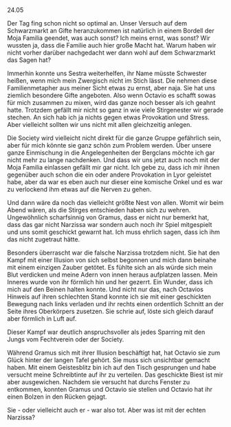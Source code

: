 24.05

Der Tag fing schon nicht so optimal an. Unser Versuch auf dem Schwarzmarkt an Gifte heranzukommen ist natürlich in einem Bordell der Moja Familia geendet, was auch sonst? Ich meins ernst, was sonst? Wir wussten ja, dass die Familie auch hier große Macht hat. Warum haben wir nicht vorher darüber nachgedacht wer dann wohl auf dem Schwarzmarkt das Sagen hat?

Immerhin konnte uns Sestra weiterhelfen, ihr Name müsste Schwester heißen, wenn mich mein Zwergisch nicht im Stich lässt. Die nehmen diese Familienmetapher aus meiner Sicht etwas zu ernst, aber naja. 
Sie hat uns ziemlich besondere Gifte angeboten. Also wenn Octavio es schafft sowas für mich zusammen zu mixen, wird das ganze noch besser als ich geahnt hatte. Trotzdem gefällt mir nicht so ganz in wie viele Stirgenester wir gerade stechen. An sich hab ich ja nichts gegen etwas Provokation und Stress. Aber vielleicht sollten wir uns nicht mit allen gleichzeitig anlegen. 

Die Society wird vielleicht nicht direkt für die ganze Gruppe gefährlich sein, aber für mich könnte sie ganz schön zum Problem werden. Über unsere ganze Einmischung in die Angelegenheiten der Bergclans möchte ich gar nicht mehr zu lange nachdenken. Und dass wir uns jetzt auch noch mit der Moja Familia einlassen gefällt mir gar nicht. Ich gebe zu, dass ich mir ihnen gegenüber auch schon die ein oder andere Provokation in Lyor geleistet habe, aber da war es eben auch nur dieser eine komische Onkel und es war zu verlockend ihm etwas auf die Nerven zu gehen.

Und dann wäre da noch das vielleicht größte Nest von allen. Womit wir beim Abend wären, als die Stirges entschieden haben sich zu wehren. Ungewöhnlich scharfsinnig von Gramus, dass er nicht nur bemerkt hat, dass das gar nicht Narzissa war sondern auch noch ihr Spiel mitgespielt und uns somit geschickt gewarnt hat. Ich muss ehrlich sagen, dass ich ihm das nicht zugetraut hätte. 

Besonders überrascht war die falsche Narzissa trotzdem nicht. Sie hat den Kampf mit einer Illusion von sich selbst begonnen und mich dann beinahe mit einem einzigen Zauber getötet. Es fühlte sich an als würde sich mein Blut verdicken und meine Adern von innen heraus aufplatzen lassen. Mein Inneres wurde von ihr förmlich hin und her gezerrt. Ein Wunder, dass ich mich auf den Beinen halten konnte. Und nicht nur das, nach Octavios Hinweis auf ihren schlechten Stand konnte ich sie mit einer geschickten Bewegung nach links verladen und ihr rechts einen ordentlich Schnitt an der Seite ihres Oberkörpers zusetzen. Sie schrie auf, löste sich gleich darauf aber förmlich in Luft auf. 

Dieser Kampf war deutlich anspruchsvoller als jedes Sparring mit den Jungs vom Fechtverein oder der Society.

Während Gramus sich mit ihrer Illusion beschäftigt hat, hat Octavio sie zum Glück hinter der langen Tafel gehört. Sie muss sich unsichtbar gemacht haben. Mit einem Geistesblitz bin ich auf den Tisch gesprungen und habe versucht meine Schreibtinte auf ihr zu verteilen. Das geschickte Biest ist mir aber ausgewichen. Nachdem sie versucht hat durchs Fenster zu entkommen, konnten Gramus und Octavio sie stellen und Octavio hat ihr einen Bolzen in den Rücken gejagt. 

Sie - oder vielleicht auch er - war also tot. Aber was ist mit der echten Narzissa?
